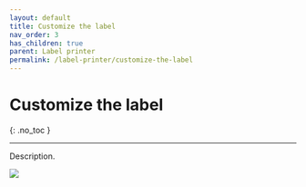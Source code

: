 ```yaml
---
layout: default
title: Customize the label
nav_order: 3
has_children: true
parent: Label printer
permalink: /label-printer/customize-the-label
---
```


# Customize the label
{: .no_toc }

---

Description.

![](/orderlord-help-kds/assets/images/kds/section_kitchen_history_1.png)